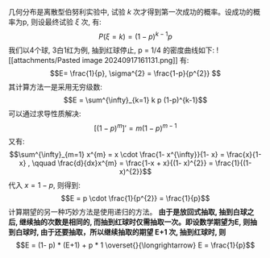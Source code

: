 几何分布是离散型伯努利实验中, 试验 $k$ 次才得到第一次成功的概率。设成功的概率为p, 则设最终试验 $\xi$ 次, 有:
$$P(\xi = k) = (1-p)^{k-1} p$$
我们以4个球, 3白1红为例, 抽到红球停止, p = 1/4 的密度曲线如下:
![[attachments/Pasted image 20240917161131.png]] 
有:
$$E= \frac{1}{p},  \sigma^{2} = \frac{1-p}{p^{2}} $$
其计算方法一是采用无穷级数:
$$E = \sum^{\infty}_{k=1} k p (1-p)^{k-1}$$
可以通过求导性质解决:
$$[(1-p)^{m}]' = m (1-p)^{m-1}$$
又有:
$$\sum^{\infty}_{m=1} x^{m} = x \cdot  \frac{1- x^{\infty}}{1- x} = \frac{x}{1- x} , \qquad \frac{d}{dx}x^{m} = \frac{1-x + x}{(1- x)^{2}} = \frac{1}{(1- x)^{2}}$$
代入 $x = 1-p$, 则得到:
$$E = p \cdot  \frac{1}{p^{2}} = \frac{1}{p}$$
计算期望的另一种巧妙方法是使用递归的方法。
**由于是放回式抽取, 抽到白球之后, 继续抽的次数是相同的, 而抽到红球时仅需抽取一次。即设数学期望为E, 则抽到白球时, 由于还要抽取，所以继续抽取的期望 E+1 次, 抽到红球时, 则**
$$E = (1-  p) * (E+1) + p * 1 \overset{}{\longrightarrow} E = \frac{1}{p}$$


